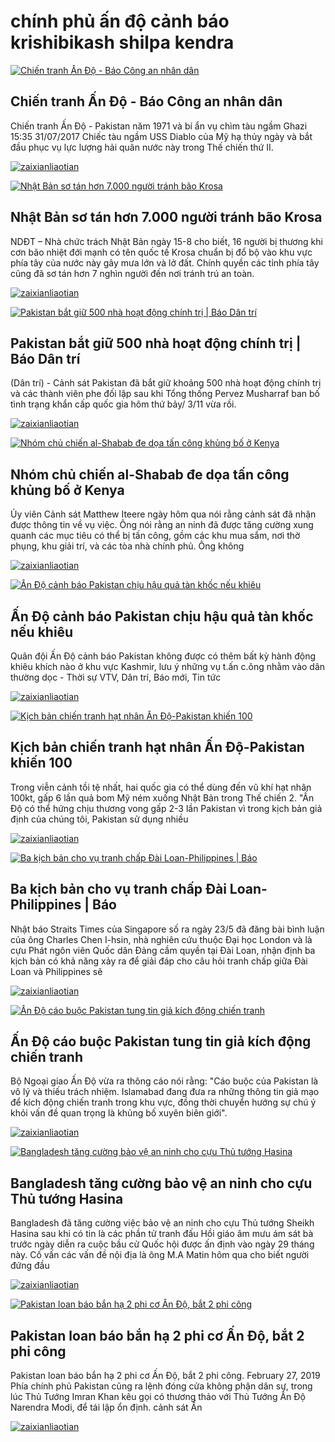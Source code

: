 # chính phủ ấn độ cảnh báo krishibikash shilpa kendra
<a href="https://mnn.zoosnet.net/LR/Chatpre.aspx?id=MNN94995150&p=https://topgrinding.com/" target="_blank">![Chiến tranh Ấn Độ - Báo Công an nhân dân ](https://github.com/technlg/images/blob/main/55.jpg)</a>
## Chiến tranh Ấn Độ - Báo Công an nhân dân 
Chiến tranh Ấn Độ - Pakistan năm 1971 và bí ẩn vụ chìm tàu ngầm Ghazi 15:35 31/07/2017 Chiếc tàu ngầm USS Diablo của Mỹ hạ thủy ngày và bắt đầu phục vụ lực lượng hải quân nước này trong Thế chiến thứ II.
<a href="https://mnn.zoosnet.net/LR/Chatpre.aspx?id=MNN94995150&p=https://topgrinding.com/" target="_blank"><img src="https://github.com/technlg/images/raw/main/chat11.jpg" alt="zaixianliaotian"/></a><a href="//whatsapp.shibangsoft.com/WhatsApp.php" ><img src="https://github.com/technlg/images/raw/main/chat11.png" alt=""></a>
<a href="https://mnn.zoosnet.net/LR/Chatpre.aspx?id=MNN94995150&p=https://topgrinding.com/" target="_blank">![Nhật Bản sơ tán hơn 7.000 người tránh bão Krosa](https://github.com/technlg/images/blob/main/58.jpg)</a>
## Nhật Bản sơ tán hơn 7.000 người tránh bão Krosa
NDĐT – Nhà chức trách Nhật Bản ngày 15-8 cho biết, 16 người bị thương khi cơn bão nhiệt đới mạnh có tên quốc tế Krosa chuẩn bị đổ bộ vào khu vực phía tây của nước này gây mưa lớn và lở đất. Chính quyền các tỉnh phía tây cũng đã sơ tán hơn 7 nghìn người đến nơi tránh trú an toàn.
<a href="https://mnn.zoosnet.net/LR/Chatpre.aspx?id=MNN94995150&p=https://topgrinding.com/" target="_blank"><img src="https://github.com/technlg/images/raw/main/chat11.jpg" alt="zaixianliaotian"/></a><a href="//whatsapp.shibangsoft.com/WhatsApp.php" ><img src="https://github.com/technlg/images/raw/main/chat11.png" alt=""></a>
<a href="https://mnn.zoosnet.net/LR/Chatpre.aspx?id=MNN94995150&p=https://topgrinding.com/" target="_blank">![Pakistan bắt giữ 500 nhà hoạt động chính trị | Báo Dân trí](https://github.com/technlg/images/blob/main/21.jpg)</a>
## Pakistan bắt giữ 500 nhà hoạt động chính trị | Báo Dân trí
(Dân trí) - Cảnh sát Pakistan đã bắt giữ khoảng 500 nhà hoạt động chính trị và các thành viên phe đối lập sau khi Tổng thống Pervez Musharraf ban bố tình trạng khẩn cấp quốc gia hôm thứ bảy/ 3/11 vừa rồi.
<a href="https://mnn.zoosnet.net/LR/Chatpre.aspx?id=MNN94995150&p=https://topgrinding.com/" target="_blank"><img src="https://github.com/technlg/images/raw/main/chat11.jpg" alt="zaixianliaotian"/></a><a href="//whatsapp.shibangsoft.com/WhatsApp.php" ><img src="https://github.com/technlg/images/raw/main/chat11.png" alt=""></a>
<a href="https://mnn.zoosnet.net/LR/Chatpre.aspx?id=MNN94995150&p=https://topgrinding.com/" target="_blank">![Nhóm chủ chiến al-Shabab đe dọa tấn công khủng bố ở Kenya](https://github.com/technlg/images/blob/main/14.jpg)</a>
## Nhóm chủ chiến al-Shabab đe dọa tấn công khủng bố ở Kenya
Ủy viên Cảnh sát Matthew Iteere ngày hôm qua nói rằng cảnh sát đã nhận được thông tin về vụ việc. Ông nói rằng an ninh đã được tăng cường xung quanh các mục tiêu có thể bị tấn công, gồm các khu mua sắm, nơi thờ phụng, khu giải trí, và các tòa nhà chính phủ. Ông không 
<a href="https://mnn.zoosnet.net/LR/Chatpre.aspx?id=MNN94995150&p=https://topgrinding.com/" target="_blank"><img src="https://github.com/technlg/images/raw/main/chat11.jpg" alt="zaixianliaotian"/></a><a href="//whatsapp.shibangsoft.com/WhatsApp.php" ><img src="https://github.com/technlg/images/raw/main/chat11.png" alt=""></a>
<a href="https://mnn.zoosnet.net/LR/Chatpre.aspx?id=MNN94995150&p=https://topgrinding.com/" target="_blank">![Ấn Độ cảnh báo Pakistan chịu hậu quả tàn khốc nếu khiêu ](https://github.com/technlg/images/blob/main/22.jpg)</a>
## Ấn Độ cảnh báo Pakistan chịu hậu quả tàn khốc nếu khiêu 
Quân đội Ấn Độ cảnh báo Pakistan không được có thêm bất kỳ hành động khiêu khích nào ở khu vực Kashmir, lưu ý những vụ t.ấn c.ông nhằm vào dân thường dọc - Thời sự VTV, Dân trí, Báo mới, Tin tức
<a href="https://mnn.zoosnet.net/LR/Chatpre.aspx?id=MNN94995150&p=https://topgrinding.com/" target="_blank"><img src="https://github.com/technlg/images/raw/main/chat11.jpg" alt="zaixianliaotian"/></a><a href="//whatsapp.shibangsoft.com/WhatsApp.php" ><img src="https://github.com/technlg/images/raw/main/chat11.png" alt=""></a>
<a href="https://mnn.zoosnet.net/LR/Chatpre.aspx?id=MNN94995150&p=https://topgrinding.com/" target="_blank">![Kịch bản chiến tranh hạt nhân Ấn Độ-Pakistan khiến 100 ](https://github.com/technlg/images/blob/main/42.jpg)</a>
## Kịch bản chiến tranh hạt nhân Ấn Độ-Pakistan khiến 100 
Trong viễn cảnh tồi tệ nhất, hai quốc gia có thể dùng đến vũ khí hạt nhân 100kt, gấp 6 lần quả bom Mỹ ném xuống Nhật Bản trong Thế chiến 2. "Ấn Độ có thể hứng chịu thương vong gấp 2-3 lần Pakistan vì trong kịch bản giả định của chúng tôi, Pakistan sử dụng nhiều 
<a href="https://mnn.zoosnet.net/LR/Chatpre.aspx?id=MNN94995150&p=https://topgrinding.com/" target="_blank"><img src="https://github.com/technlg/images/raw/main/chat11.jpg" alt="zaixianliaotian"/></a><a href="//whatsapp.shibangsoft.com/WhatsApp.php" ><img src="https://github.com/technlg/images/raw/main/chat11.png" alt=""></a>
<a href="https://mnn.zoosnet.net/LR/Chatpre.aspx?id=MNN94995150&p=https://topgrinding.com/" target="_blank">![Ba kịch bản cho vụ tranh chấp Đài Loan-Philippines | Báo ](https://github.com/technlg/images/blob/main/26.jpg)</a>
## Ba kịch bản cho vụ tranh chấp Đài Loan-Philippines | Báo 
Nhật báo Straits Times của Singapore số ra ngày 23/5 đã đăng bài bình luận của ông Charles Chen I-hsin, nhà nghiên cứu thuộc Đại học London và là cựu Phát ngôn viên Quốc dân Đảng cầm quyền tại Đài Loan, nhận định ba kịch bản có khả năng xảy ra để giải đáp cho câu hỏi tranh chấp giữa Đài Loan và Philippines sẽ 
<a href="https://mnn.zoosnet.net/LR/Chatpre.aspx?id=MNN94995150&p=https://topgrinding.com/" target="_blank"><img src="https://github.com/technlg/images/raw/main/chat11.jpg" alt="zaixianliaotian"/></a><a href="//whatsapp.shibangsoft.com/WhatsApp.php" ><img src="https://github.com/technlg/images/raw/main/chat11.png" alt=""></a>
<a href="https://mnn.zoosnet.net/LR/Chatpre.aspx?id=MNN94995150&p=https://topgrinding.com/" target="_blank">![Ấn Độ cáo buộc Pakistan tung tin giả kích động chiến tranh](https://github.com/technlg/images/blob/main/4.jpg)</a>
## Ấn Độ cáo buộc Pakistan tung tin giả kích động chiến tranh
Bộ Ngoại giao Ấn Độ vừa ra thông cáo nói rằng: "Cáo buộc của Pakistan là vô lý và thiếu trách nhiệm. Islamabad đang đưa ra những thông tin giả mạo để kích động chiến tranh trong khu vực, đồng thời chuyển hướng sự chú ý khỏi vấn đề quan trọng là khủng bố xuyên biên giới".
<a href="https://mnn.zoosnet.net/LR/Chatpre.aspx?id=MNN94995150&p=https://topgrinding.com/" target="_blank"><img src="https://github.com/technlg/images/raw/main/chat11.jpg" alt="zaixianliaotian"/></a><a href="//whatsapp.shibangsoft.com/WhatsApp.php" ><img src="https://github.com/technlg/images/raw/main/chat11.png" alt=""></a>
<a href="https://mnn.zoosnet.net/LR/Chatpre.aspx?id=MNN94995150&p=https://topgrinding.com/" target="_blank">![Bangladesh tăng cường bảo vệ an ninh cho cựu Thủ tướng Hasina](https://github.com/technlg/images/blob/main/8.jpg)</a>
## Bangladesh tăng cường bảo vệ an ninh cho cựu Thủ tướng Hasina
Bangladesh đã tăng cường việc bảo vệ an ninh cho cựu Thủ tướng Sheikh Hasina sau khi có tin là các phần tử tranh đấu Hồi giáo âm mưu ám sát bà trước ngày diễn ra cuộc bầu cử Quốc hội được ấn định vào ngày 29 tháng này. Cố vấn các vấn đề nội địa là ông M.A Matin hôm qua cho biết người đứng đầu
<a href="https://mnn.zoosnet.net/LR/Chatpre.aspx?id=MNN94995150&p=https://topgrinding.com/" target="_blank"><img src="https://github.com/technlg/images/raw/main/chat11.jpg" alt="zaixianliaotian"/></a><a href="//whatsapp.shibangsoft.com/WhatsApp.php" ><img src="https://github.com/technlg/images/raw/main/chat11.png" alt=""></a>
<a href="https://mnn.zoosnet.net/LR/Chatpre.aspx?id=MNN94995150&p=https://topgrinding.com/" target="_blank">![Pakistan loan báo bắn hạ 2 phi cơ Ấn Độ, bắt 2 phi công](https://github.com/technlg/images/blob/main/57.jpg)</a>
## Pakistan loan báo bắn hạ 2 phi cơ Ấn Độ, bắt 2 phi công
Pakistan loan báo bắn hạ 2 phi cơ Ấn Độ, bắt 2 phi công. February 27, 2019  Phía chính phủ Pakistan cũng ra lệnh đóng cửa không phận dân sự, trong lúc Thủ Tướng Imran Khan kêu gọi có thương thảo với Thủ Tướng Ấn Độ Narendra Modi, để tái lập ổn định.  cảnh sát Ấn 
<a href="https://mnn.zoosnet.net/LR/Chatpre.aspx?id=MNN94995150&p=https://topgrinding.com/" target="_blank"><img src="https://github.com/technlg/images/raw/main/chat11.jpg" alt="zaixianliaotian"/></a><a href="//whatsapp.shibangsoft.com/WhatsApp.php" ><img src="https://github.com/technlg/images/raw/main/chat11.png" alt=""></a>
